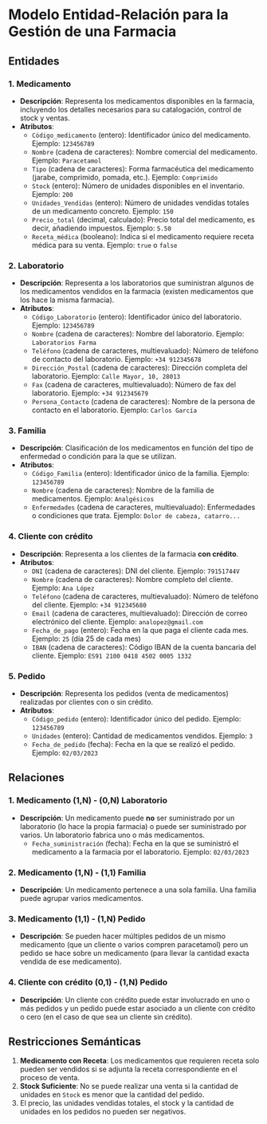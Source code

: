 # Modelo Entidad-Relación para la Gestión de una Farmacia

## Entidades

### 1. Medicamento
- **Descripción**: Representa los medicamentos disponibles en la farmacia, incluyendo los detalles necesarios para su catalogación, control de stock y ventas.
- **Atributos**:
  - `Código_medicamento` (entero): Identificador único del medicamento. Ejemplo: `123456789`
  - `Nombre` (cadena de caracteres): Nombre comercial del medicamento. Ejemplo: `Paracetamol`
  - `Tipo` (cadena de caracteres): Forma farmacéutica del medicamento (jarabe, comprimido, pomada, etc.). Ejemplo: `Comprimido`
  - `Stock` (entero): Número de unidades disponibles en el inventario. Ejemplo: `200`
  - `Unidades_Vendidas` (entero): Número de unidades vendidas totales de un medicamento concreto. Ejemplo: `150`
  - `Precio_total` (decimal, calculado): Precio total del medicamento, es decir, añadiendo impuestos. Ejemplo: `5.50`
  - `Receta_médica` (booleano): Indica si el medicamento requiere receta médica para su venta. Ejemplo: `true` o `false`

### 2. Laboratorio
- **Descripción**: Representa a los laboratorios que suministran algunos de los medicamentos vendidos en la farmacia (existen medicamentos que los hace la misma farmacia).
- **Atributos**:
  - `Código_Laboratorio` (entero): Identificador único del laboratorio. Ejemplo: `123456789`
  - `Nombre` (cadena de caracteres): Nombre del laboratorio. Ejemplo: `Laboratorios Farma`
  - `Teléfono` (cadena de caracteres, multievaluado): Número de teléfono de contacto del laboratorio. Ejemplo: `+34 912345678`
  - `Dirección_Postal` (cadena de caracteres): Dirección completa del laboratorio. Ejemplo: `Calle Mayor, 10, 28013`
  - `Fax` (cadena de caracteres, multievaluado): Número de fax del laboratorio. Ejemplo: `+34 912345679`
  - `Persona_Contacto` (cadena de caracteres): Nombre de la persona de contacto en el laboratorio. Ejemplo: `Carlos García`

### 3. Familia
- **Descripción**: Clasificación de los medicamentos en función del tipo de enfermedad o condición para la que se utilizan.
- **Atributos**:
  - `Código_Familia` (entero): Identificador único de la familia. Ejemplo: `123456789`
  - `Nombre` (cadena de caracteres): Nombre de la familia de medicamentos. Ejemplo: `Analgésicos`
  - `Enfermedades` (cadena de caracteres, multievaluado): Enfermedades o condiciones que trata. Ejemplo: `Dolor de cabeza, catarro...`

### 4. Cliente con crédito
- **Descripción**: Representa a los clientes de la farmacia **con crédito**.
- **Atributos**:
  - `DNI` (cadena de caracteres): DNI del cliente. Ejemplo: `79151744V`
  - `Nombre` (cadena de caracteres): Nombre completo del cliente. Ejemplo: `Ana López`
  - `Teléfono` (cadena de caracteres, multievaluado): Número de teléfono del cliente. Ejemplo: `+34 912345680`
  - `Email` (cadena de caracteres, multievaluado): Dirección de correo electrónico del cliente. Ejemplo: `analopez@gmail.com`
  - `Fecha_de_pago` (entero): Fecha en la que paga el cliente cada mes. Ejemplo: `25` (día 25 de cada mes)
  - `IBAN` (cadena de caracteres): Código IBAN de la cuenta bancaria del cliente. Ejemplo: `ES91 2100 0418 4502 0005 1332`
 
### 5. Pedido
- **Descripción**: Representa los pedidos (venta de medicamentos) realizadas por clientes con o sin crédito.
- **Atributos**:
  - `Código_pedido` (entero): Identificador único del pedido. Ejemplo: `123456789`
  - `Unidades` (entero): Cantidad de medicamentos vendidos. Ejemplo: `3`
  - `Fecha_de_pedido` (fecha): Fecha en la que se realizó el pedido. Ejemplo: `02/03/2023`
  
## Relaciones

### 1. Medicamento (1,N) - (0,N) Laboratorio
- **Descripción**: Un medicamento puede **no** ser suministrado por un laboratorio (lo hace la propia farmacia) o puede ser suministrado por varios. Un laboratorio fabrica uno o más medicamentos.
  - `Fecha_suministración` (fecha): Fecha en la que se suministró el medicamento a la farmacia por el laboratorio. Ejemplo: `02/03/2023`

### 2. Medicamento (1,N) - (1,1) Familia
- **Descripción**: Un medicamento pertenece a una sola familia. Una familia puede agrupar varios medicamentos.

### 3. Medicamento (1,1) - (1,N) Pedido
- **Descripción**: Se pueden hacer múltiples pedidos de un mismo medicamento (que un cliente o varios compren paracetamol) pero un pedido se hace sobre un medicamento (para llevar la cantidad exacta vendida de ese medicamento).

### 4. Cliente con crédito (0,1) - (1,N) Pedido
- **Descripción**: Un cliente con crédito puede estar involucrado en uno o más pedidos y un pedido puede estar asociado a un cliente con crédito o cero (en el caso de que sea un cliente sin crédito).

## Restricciones Semánticas

1. **Medicamento con Receta**: Los medicamentos que requieren receta solo pueden ser vendidos si se adjunta la receta correspondiente en el proceso de venta.
2. **Stock Suficiente**: No se puede realizar una venta si la cantidad de unidades en `Stock` es menor que la cantidad del pedido.
3. El precio, las unidades vendidas totales, el stock y la cantidad de unidades en los pedidos no pueden ser negativos.
